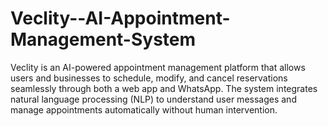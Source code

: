 # Veclity--AI-Appointment-Management-System
Veclity is an AI-powered appointment management platform that allows users and businesses to schedule, modify, and cancel reservations seamlessly through both a web app and WhatsApp. The system integrates natural language processing (NLP) to understand user messages and manage appointments automatically without human intervention.
